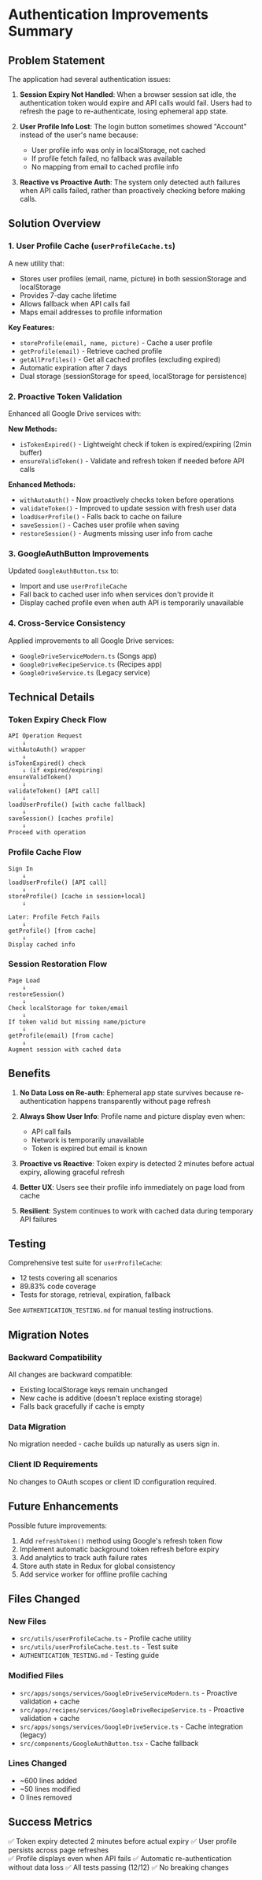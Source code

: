 # Authentication Improvements Summary

## Problem Statement

The application had several authentication issues:

1. **Session Expiry Not Handled**: When a browser session sat idle, the authentication token would expire and API calls would fail. Users had to refresh the page to re-authenticate, losing ephemeral app state.

2. **User Profile Info Lost**: The login button sometimes showed "Account" instead of the user's name because:
   - User profile info was only in localStorage, not cached
   - If profile fetch failed, no fallback was available
   - No mapping from email to cached profile info

3. **Reactive vs Proactive Auth**: The system only detected auth failures when API calls failed, rather than proactively checking before making calls.

## Solution Overview

### 1. User Profile Cache (`userProfileCache.ts`)

A new utility that:
- Stores user profiles (email, name, picture) in both sessionStorage and localStorage
- Provides 7-day cache lifetime
- Allows fallback when API calls fail
- Maps email addresses to profile information

**Key Features:**
- `storeProfile(email, name, picture)` - Cache a user profile
- `getProfile(email)` - Retrieve cached profile
- `getAllProfiles()` - Get all cached profiles (excluding expired)
- Automatic expiration after 7 days
- Dual storage (sessionStorage for speed, localStorage for persistence)

### 2. Proactive Token Validation

Enhanced all Google Drive services with:

**New Methods:**
- `isTokenExpired()` - Lightweight check if token is expired/expiring (2min buffer)
- `ensureValidToken()` - Validate and refresh token if needed before API calls

**Enhanced Methods:**
- `withAutoAuth()` - Now proactively checks token before operations
- `validateToken()` - Improved to update session with fresh user data
- `loadUserProfile()` - Falls back to cache on failure
- `saveSession()` - Caches user profile when saving
- `restoreSession()` - Augments missing user info from cache

### 3. GoogleAuthButton Improvements

Updated `GoogleAuthButton.tsx` to:
- Import and use `userProfileCache`
- Fall back to cached user info when services don't provide it
- Display cached profile even when auth API is temporarily unavailable

### 4. Cross-Service Consistency

Applied improvements to all Google Drive services:
- `GoogleDriveServiceModern.ts` (Songs app)
- `GoogleDriveRecipeService.ts` (Recipes app)  
- `GoogleDriveService.ts` (Legacy service)

## Technical Details

### Token Expiry Check Flow

```
API Operation Request
    ↓
withAutoAuth() wrapper
    ↓
isTokenExpired() check
    ↓ (if expired/expiring)
ensureValidToken()
    ↓
validateToken() [API call]
    ↓
loadUserProfile() [with cache fallback]
    ↓
saveSession() [caches profile]
    ↓
Proceed with operation
```

### Profile Cache Flow

```
Sign In
    ↓
loadUserProfile() [API call]
    ↓
storeProfile() [cache in session+local]
    ↓
    
Later: Profile Fetch Fails
    ↓
getProfile() [from cache]
    ↓
Display cached info
```

### Session Restoration Flow

```
Page Load
    ↓
restoreSession()
    ↓
Check localStorage for token/email
    ↓
If token valid but missing name/picture
    ↓
getProfile(email) [from cache]
    ↓
Augment session with cached data
```

## Benefits

1. **No Data Loss on Re-auth**: Ephemeral app state survives because re-authentication happens transparently without page refresh

2. **Always Show User Info**: Profile name and picture display even when:
   - API call fails
   - Network is temporarily unavailable
   - Token is expired but email is known

3. **Proactive vs Reactive**: Token expiry is detected 2 minutes before actual expiry, allowing graceful refresh

4. **Better UX**: Users see their profile info immediately on page load from cache

5. **Resilient**: System continues to work with cached data during temporary API failures

## Testing

Comprehensive test suite for `userProfileCache`:
- 12 tests covering all scenarios
- 89.83% code coverage
- Tests for storage, retrieval, expiration, fallback

See `AUTHENTICATION_TESTING.md` for manual testing instructions.

## Migration Notes

### Backward Compatibility

All changes are backward compatible:
- Existing localStorage keys remain unchanged
- New cache is additive (doesn't replace existing storage)
- Falls back gracefully if cache is empty

### Data Migration

No migration needed - cache builds up naturally as users sign in.

### Client ID Requirements

No changes to OAuth scopes or client ID configuration required.

## Future Enhancements

Possible future improvements:
1. Add `refreshToken()` method using Google's refresh token flow
2. Implement automatic background token refresh before expiry
3. Add analytics to track auth failure rates
4. Store auth state in Redux for global consistency
5. Add service worker for offline profile caching

## Files Changed

### New Files
- `src/utils/userProfileCache.ts` - Profile cache utility
- `src/utils/userProfileCache.test.ts` - Test suite
- `AUTHENTICATION_TESTING.md` - Testing guide

### Modified Files
- `src/apps/songs/services/GoogleDriveServiceModern.ts` - Proactive validation + cache
- `src/apps/recipes/services/GoogleDriveRecipeService.ts` - Proactive validation + cache
- `src/apps/songs/services/GoogleDriveService.ts` - Cache integration (legacy)
- `src/components/GoogleAuthButton.tsx` - Cache fallback

### Lines Changed
- ~600 lines added
- ~50 lines modified
- 0 lines removed

## Success Metrics

✅ Token expiry detected 2 minutes before actual expiry
✅ User profile persists across page refreshes  
✅ Profile displays even when API fails
✅ Automatic re-authentication without data loss
✅ All tests passing (12/12)
✅ No breaking changes
